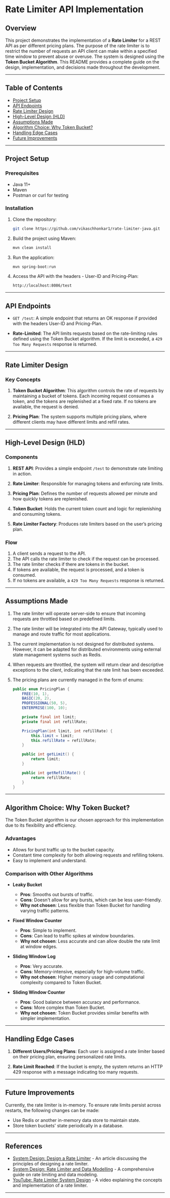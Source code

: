 

# Rate Limiter API Implementation

## Overview

This project demonstrates the implementation of a **Rate Limiter** for a REST API as per different pricing plans. The purpose of the rate limiter is to restrict the number of requests an API client can make within a specified time window to prevent abuse or overuse. The system is designed using the **Token Bucket Algorithm**. This README provides a complete guide on the design, implementation, and decisions made throughout the development.

---

## Table of Contents

- [Project Setup](#project-setup)
- [API Endpoints](#api-endpoints)
- [Rate Limiter Design](#rate-limiter-design)
- [High-Level Design (HLD)](#high-level-design-hld)
- [Assumptions Made](#assumptions-made)
- [Algorithm Choice: Why Token Bucket?](#algorithm-choice-why-token-bucket)
- [Handling Edge Cases](#handling-edge-cases)
- [Future Improvements](#future-improvements)

---

## Project Setup

### Prerequisites

- Java 11+
- Maven
- Postman or curl for testing

### Installation

1. Clone the repository:
    ```bash
    git clone https://github.com/vikaschhonkar1/rate-limiter-java.git
    ```

2. Build the project using Maven:
    ```bash
    mvn clean install
    ```

3. Run the application:
    ```bash
    mvn spring-boot:run
    ```

4. Access the API with the headers - User-ID and Pricing-Plan:
    ```
    http://localhost:8086/test
    ```

---

## API Endpoints

- `GET /test`: A simple endpoint that returns an OK response if provided with the headers User-ID and Pricing-Plan.
  
- **Rate-Limited**: The API limits requests based on the rate-limiting rules defined using the Token Bucket algorithm. If the limit is exceeded, a `429 Too Many Requests` response is returned.

---

## Rate Limiter Design

### Key Concepts

1. **Token Bucket Algorithm**: This algorithm controls the rate of requests by maintaining a bucket of tokens. Each incoming request consumes a token, and the tokens are replenished at a fixed rate. If no tokens are available, the request is denied.

2. **Pricing Plan**: The system supports multiple pricing plans, where different clients may have different limits and refill rates.

---

## High-Level Design (HLD)

### Components

1. **REST API**: Provides a simple endpoint `/test` to demonstrate rate limiting in action.

2. **Rate Limiter**: Responsible for managing tokens and enforcing rate limits.

3. **Pricing Plan**: Defines the number of requests allowed per minute and how quickly tokens are replenished.

4. **Token Bucket**: Holds the current token count and logic for replenishing and consuming tokens.

5. **Rate Limiter Factory**: Produces rate limiters based on the user’s pricing plan.

### Flow

1. A client sends a request to the API.
2. The API calls the rate limiter to check if the request can be processed.
3. The rate limiter checks if there are tokens in the bucket.
4. If tokens are available, the request is processed, and a token is consumed.
5. If no tokens are available, a `429 Too Many Requests` response is returned.

---

## Assumptions Made

1. The rate limiter will operate server-side to ensure that incoming requests are throttled based on predefined limits.
2. The rate limiter will be integrated into the API Gateway, typically used to manage and route traffic for most applications.
3. The current implementation is not designed for distributed systems. However, it can be adapted for distributed environments using external state management systems such as Redis.
4. When requests are throttled, the system will return clear and descriptive exceptions to the client, indicating that the rate limit has been exceeded.
5. The pricing plans are currently managed in the form of enums:

   ```java
   public enum PricingPlan {
       FREE(10, 1),
       BASIC(20, 2),
       PROFESSIONAL(50, 5),
       ENTERPRISE(100, 10);

       private final int limit;
       private final int refillRate;

       PricingPlan(int limit, int refillRate) {
           this.limit = limit;
           this.refillRate = refillRate;
       }

       public int getLimit() {
           return limit;
       }

       public int getRefillRate() {
           return refillRate;
       }
   }
   ```

---

## Algorithm Choice: Why Token Bucket?

The Token Bucket algorithm is our chosen approach for this implementation due to its flexibility and efficiency.

### Advantages

- Allows for burst traffic up to the bucket capacity.
- Constant time complexity for both allowing requests and refilling tokens.
- Easy to implement and understand.

### Comparison with Other Algorithms

- **Leaky Bucket**
  - **Pros**: Smooths out bursts of traffic.
  - **Cons**: Doesn't allow for any bursts, which can be less user-friendly.
  - **Why not chosen**: Less flexible than Token Bucket for handling varying traffic patterns.

- **Fixed Window Counter**
  - **Pros**: Simple to implement.
  - **Cons**: Can lead to traffic spikes at window boundaries.
  - **Why not chosen**: Less accurate and can allow double the rate limit at window edges.

- **Sliding Window Log**
  - **Pros**: Very accurate.
  - **Cons**: Memory-intensive, especially for high-volume traffic.
  - **Why not chosen**: Higher memory usage and computational complexity compared to Token Bucket.

- **Sliding Window Counter**
  - **Pros**: Good balance between accuracy and performance.
  - **Cons**: More complex than Token Bucket.
  - **Why not chosen**: Token Bucket provides similar benefits with simpler implementation.

---

## Handling Edge Cases

1. **Different Users/Pricing Plans**: Each user is assigned a rate limiter based on their pricing plan, ensuring personalized rate limits.
  
2. **Rate Limit Reached**: If the bucket is empty, the system returns an HTTP 429 response with a message indicating too many requests.

---

## Future Improvements

Currently, the rate limiter is in-memory. To ensure rate limits persist across restarts, the following changes can be made:

- Use Redis or another in-memory data store to maintain state.
- Store token buckets' state periodically in a database.

---

## References

- [System Design: Design a Rate Limiter](https://medium.com/geekculture/system-design-design-a-rate-limiter-81d200c9d392) - An article discussing the principles of designing a rate limiter.
- [System Design: Rate Limiter and Data Modelling](https://medium.com/@saisandeepmopuri/system-design-rate-limiter-and-data-modelling-9304b0d18250) - A comprehensive guide on rate limiting and data modeling.
- [YouTube: Rate Limiter System Design](https://www.youtube.com/watch?v=9CIjoWPwAhU) - A video explaining the concepts and implementation of a rate limiter.

---
